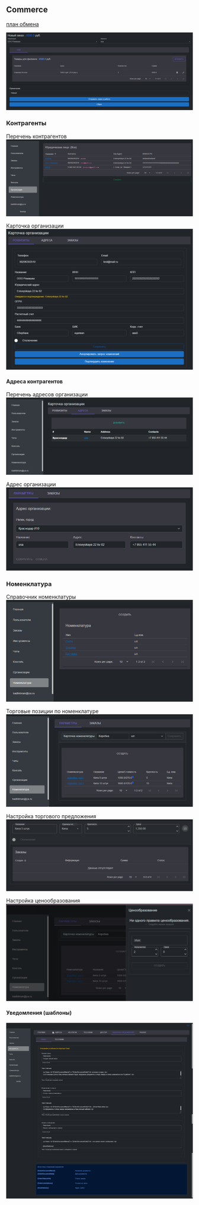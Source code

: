 ## Commerce

[план обмена](https://github.com/badhitman/DesignerApp/blob/main/CommerceService/INTEGRATION.md)

![Заказ товаров](img/create-order.png)

### Контрагенты

Перечень контрагентов
![перечень контрагентов](img/organizations-list.png)

Карточка организации
![карточка организации](img/organization-card.png)

#### Адреса контрагентов

Перечень адресов организации
![адреса контрагента](img/addressess-list-for-organization.png)

Адрес организации
![адрес организации](img/address-for-organization.png)

### Номенклатура

Справочник номенклатуры
![номенклатура](img/nomenclature-list.png)

Торговые позиции по номенклатуре
![offers list](img/nomenclature-offers-list.png)

Настройка торгового предложения
![offer card](img/nomenclature-offer-card.png)

Настройка ценообразования
![правила ценообразования](img/nomenclature-offers-prices-rules.png)

#### Уведомления (шаблоны)
![уведомления](img/notify-templates.png)
